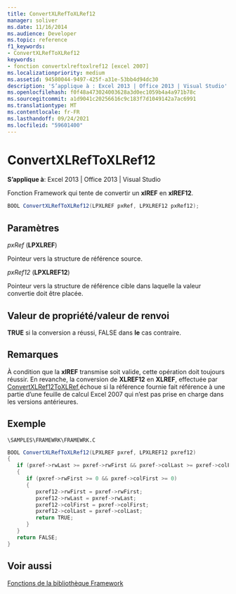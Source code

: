 ```yaml
---
title: ConvertXLRefToXLRef12
manager: soliver
ms.date: 11/16/2014
ms.audience: Developer
ms.topic: reference
f1_keywords:
- ConvertXLRefToXLRef12
keywords:
- fonction convertxlreftoxlref12 [excel 2007]
ms.localizationpriority: medium
ms.assetid: 94580044-9497-425f-a31e-53bb4d94dc30
description: 'S’applique à : Excel 2013 | Office 2013 | Visual Studio'
ms.openlocfilehash: f0f48a473024003628a3d0ec1059b4a4a971b78c
ms.sourcegitcommit: a1d9041c20256616c9c183f7d1049142a7ac6991
ms.translationtype: MT
ms.contentlocale: fr-FR
ms.lasthandoff: 09/24/2021
ms.locfileid: "59601400"
---
```

# <a name="convertxlreftoxlref12"></a>ConvertXLRefToXLRef12

**S’applique à**: Excel 2013 | Office 2013 | Visual Studio 
  
Fonction Framework qui tente de convertir un **xlREF** en **xlREF12**.
  
```cs
BOOL ConvertXLRefToXLRef12(LPXLREF pxRef, LPXLREF12 pxRef12);
```

## <a name="parameters"></a>Paramètres

 _pxRef_ (**LPXLREF**)
  
Pointeur vers la structure de référence source.
  
 _pxRef12_ (**LPXLREF12**)
  
Pointeur vers la structure de référence cible dans laquelle la valeur convertie doit être placée.
  
## <a name="property-valuereturn-value"></a>Valeur de propriété/valeur de renvoi

 **TRUE** si la conversion a réussi, FALSE dans **le** cas contraire. 
  
## <a name="remarks"></a>Remarques

À condition que la **xlREF** transmise soit valide, cette opération doit toujours réussir. En revanche, la conversion de **XLREF12** en **XLREF**, effectuée par [ConvertXLRef12ToXLRef,](convertxlref12toxlref.md)échoue si la référence fournie fait référence à une partie d’une feuille de calcul Excel 2007 qui n’est pas prise en charge dans les versions antérieures.
  
## <a name="example"></a>Exemple

 `\SAMPLES\FRAMEWRK\FRAMEWRK.C`
  
```cs
BOOL ConvertXLRefToXLRef12(LPXLREF pxref, LPXLREF12 pxref12)
{
   if (pxref->rwLast >= pxref->rwFirst && pxref->colLast >= pxref->colFirst)
   {
      if (pxref->rwFirst >= 0 && pxref->colFirst >= 0)
      {
         pxref12->rwFirst = pxref->rwFirst;
         pxref12->rwLast = pxref->rwLast;
         pxref12->colFirst = pxref->colFirst;
         pxref12->colLast = pxref->colLast;
         return TRUE;
      }
   }
   return FALSE;
}
```

## <a name="see-also"></a>Voir aussi



[Fonctions de la bibliothèque Framework](functions-in-the-framework-library.md)

